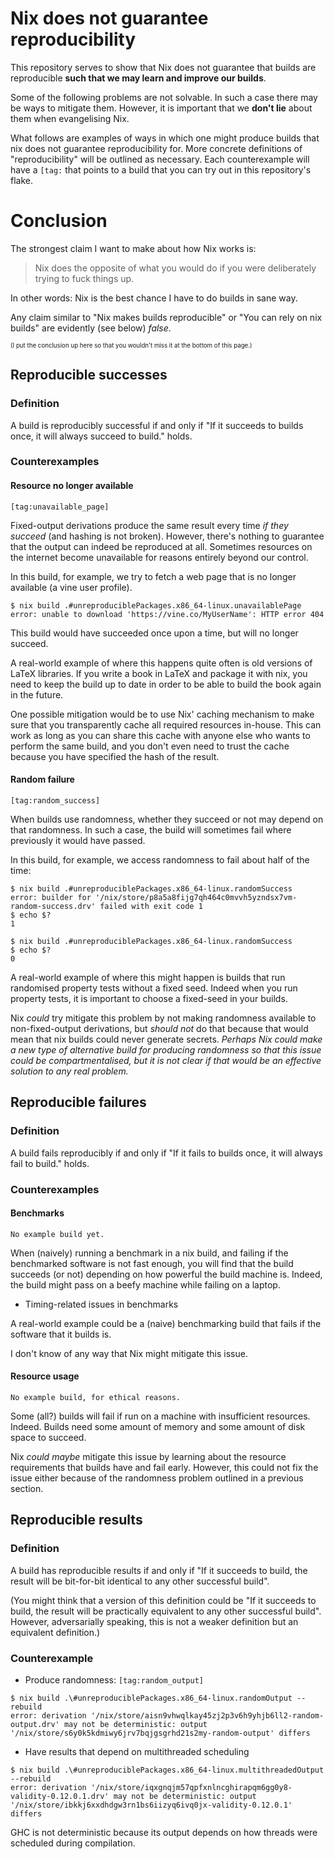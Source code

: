 # Nix does not guarantee reproducibility

This repository serves to show that Nix does not guarantee that builds are reproducible **such that we may learn and improve our builds**.

Some of the following problems are not solvable.
In such a case there may be ways to mitigate them.
However, it is important that we **don't lie** about them when evangelising Nix.


What follows are examples of ways in which one might produce builds that nix does not guarantee reproducibility for.
More concrete definitions of "reproducibility" will be outlined as necessary.
Each counterexample will have a `[tag:` that points to a build that you can try out in this repository's flake.



# Conclusion

The strongest claim I want to make about how Nix works is:

> Nix does the opposite of what you would do if you were deliberately trying to fuck things up.

In other words: Nix is the best chance I have to do builds in sane way.

Any claim similar to "Nix makes builds reproducible" or "You can rely on nix builds" are evidently (see below) _false_.



<sup>
<sub>
(I put the conclusion up here so that you wouldn't miss it at the bottom of this page.)
</sub>
</sup>

## Reproducible successes

### Definition

A build is reproducibly successful if and only if "If it succeeds to builds once, it will always succeed to build." holds.

### Counterexamples

#### Resource no longer available

`[tag:unavailable_page]`

Fixed-output derivations produce the same result every time *if they succeed* (and hashing is not broken).
However, there's nothing to guarantee that the output can indeed be reproduced at all.
Sometimes resources on the internet become unavailable for reasons entirely beyond our control.

In this build, for example, we try to fetch a web page that is no longer available (a vine user profile).

```console
$ nix build .#unreproduciblePackages.x86_64-linux.unavailablePage
error: unable to download 'https://vine.co/MyUserName': HTTP error 404
```

This build would have succeeded once upon a time, but will no longer succeed.


A real-world example of where this happens quite often is old versions of LaTeX libraries.
If you write a book in LaTeX and package it with nix, you need to keep the build up to date in order to be able to build the book again in the future.

One possible mitigation would be to use Nix' caching mechanism to make sure that you transparently cache all required resources in-house.
This can work as long as you can share this cache with anyone else who wants to perform the same build, and you don't even need to trust the cache because you have specified the hash of the result.

#### Random failure

`[tag:random_success]`

When builds use randomness, whether they succeed or not may depend on that randomness.
In such a case, the build will sometimes fail where previously it would have passed.

In this build, for example, we access randomness to fail about half of the time:

``` console
$ nix build .#unreproduciblePackages.x86_64-linux.randomSuccess
error: builder for '/nix/store/p8a5a8fijg7qh464c0mvvh5yzndsx7vm-random-success.drv' failed with exit code 1
$ echo $?
1

$ nix build .#unreproduciblePackages.x86_64-linux.randomSuccess
$ echo $?
0
```
 
A real-world example of where this might happen is builds that run randomised property tests without a fixed seed.
Indeed when you run property tests, it is important to choose a fixed-seed in your builds.

Nix _could_ try mitigate this problem by not making randomness available to non-fixed-output derivations, but _should not_ do that because that would mean that nix builds could never generate secrets.
_Perhaps Nix could make a new type of alternative build for producing randomness so that this issue could be compartmentalised, but it is not clear if that would be an effective solution to any real problem._

## Reproducible failures

### Definition

A build fails reproducibly if and only if "If it fails to builds once, it will always fail to build." holds.

### Counterexamples

#### Benchmarks

`No example build yet.`

When (naively) running a benchmark in a nix build, and failing if the benchmarked software is not fast enough, you will find that the build succeeds (or not) depending on how powerful the build machine is.
Indeed, the build might pass on a beefy machine while failing on a laptop.

* Timing-related issues in benchmarks

A real-world example could be a (naive) benchmarking build that fails if the software that it builds is.

I don't know of any way that Nix might mitigate this issue.

#### Resource usage

`No example build, for ethical reasons.`

Some (all?) builds will fail if run on a machine with insufficient resources.
Indeed. Builds need some amount of memory and some amount of disk space to succeed.

Nix _could maybe_ mitigate this issue by learning about the resource requirements that builds have and fail early.
However, this could not fix the issue either because of the randomness problem outlined in a previous section.

## Reproducible results

### Definition

A build has reproducible results if and only if "If it succeeds to build, the result will be bit-for-bit identical to any other successful build".

(You might think that a version of this definition could be "If it succeeds to build, the result will be practically equivalent to any other successful build".
However, adversarially speaking, this is not a weaker definition but an equivalent definition.)

### Counterexample

* Produce randomness: `[tag:random_output]`

``` console
$ nix build .\#unreproduciblePackages.x86_64-linux.randomOutput --rebuild
error: derivation '/nix/store/aisn9vhwqlkay45zj2p3v6h9yhjb6ll2-random-output.drv' may not be deterministic: output '/nix/store/s6y0k5kdmiwy6jrv7bqjgsgrhd21s2my-random-output' differs
```

* Have results that depend on multithreaded scheduling

``` console
$ nix build .\#unreproduciblePackages.x86_64-linux.multithreadedOutput --rebuild
error: derivation '/nix/store/iqxgnqjm57qpfxnlncghirapqm6gg0y8-validity-0.12.0.1.drv' may not be deterministic: output '/nix/store/ibkkj6xxdhdgw3rn1bs6iizyq6ivq0jx-validity-0.12.0.1' differs
```

GHC is not deterministic because its output depends on how threads were scheduled during compilation.

